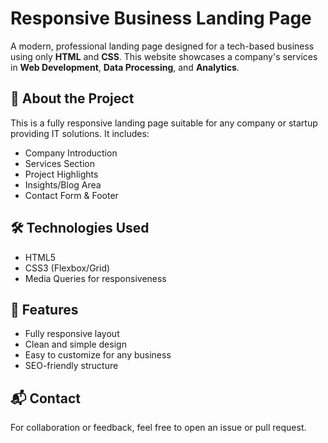 # Responsive Business Landing Page

A modern, professional landing page designed for a tech-based business using only **HTML** and **CSS**. This website showcases a company's services in **Web Development**, **Data Processing**, and **Analytics**.

## 🚀 About the Project

This is a fully responsive landing page suitable for any company or startup providing IT solutions. It includes:

- Company Introduction
- Services Section
- Project Highlights
- Insights/Blog Area
- Contact Form & Footer


## 🛠️ Technologies Used

- HTML5
- CSS3 (Flexbox/Grid)
- Media Queries for responsiveness

  
## 📌 Features

- Fully responsive layout
- Clean and simple design
- Easy to customize for any business
- SEO-friendly structure

## 📬 Contact

For collaboration or feedback, feel free to open an issue or pull request.
